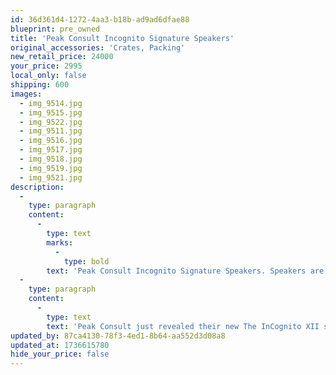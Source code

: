 ```yaml
---
id: 36d361d4-1272-4aa3-b18b-ad9ad6dfae88
blueprint: pre_owned
title: 'Peak Consult Incognito Signature Speakers'
original_accessories: 'Crates, Packing'
new_retail_price: 24000
your_price: 2995
local_only: false
shipping: 600
images:
  - img_9514.jpg
  - img_9515.jpg
  - img_9522.jpg
  - img_9511.jpg
  - img_9516.jpg
  - img_9517.jpg
  - img_9518.jpg
  - img_9519.jpg
  - img_9521.jpg
description:
  -
    type: paragraph
    content:
      -
        type: text
        marks:
          -
            type: bold
        text: 'Peak Consult Incognito Signature Speakers. Speakers are in good working condition and overall condition is very good, but with some chips in the lacquer finish on the top/side of each. Original crates and packing for shipment. Speakers sold as new for $24,000.00'
  -
    type: paragraph
    content:
      -
        type: text
        text: 'Peak Consult just revealed their new The InCognito XII speakers. This is 2-way ported design with X-over frequencies at 2.550 Hz, frequency range 30 – 30.000 Hz +/- 3 dB, sensitivity: 91 dB at 1 watt / 1m and dimensions (H x W x D): 108 x 30 x 38 cm. 72 kg.'
updated_by: 87ca4130-78f3-4ed1-8b64-aa552d3d08a8
updated_at: 1736615780
hide_your_price: false
---
```

